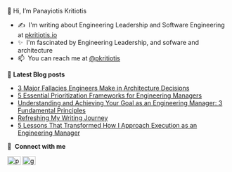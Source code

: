 👋 Hi, I’m Panayiotis Kritiotis
- :writing_hand:&nbsp;&nbsp;I'm writing about Engineering Leadership and Software Engineering at [pkritiotis.io](https://pkritiotis.io)
- ✨ &nbsp;I'm fascinated by Engineering Leadership, and sofware and architecture
- 📫 &nbsp;You can reach me at [@pkritiotis](https://twitter.com/pkritiotis)


:page_facing_up:&nbsp;**Latest Blog posts**<br>
<!-- BLOG-POST-LIST:START -->
- [3 Major Fallacies Engineers Make in Architecture Decisions](http://pkritiotis.io/three-major-fallacies-architecture-decisions/)
- [5 Essential Prioritization Frameworks for Engineering Managers](http://pkritiotis.io/engineering-management-prioritization-frameworks/)
- [Understanding and Achieving Your Goal as an Engineering Manager: 3 Fundamental Principles](http://pkritiotis.io/engineering-manager-goal-3-principles/)
- [Refreshing My Writing Journey](http://pkritiotis.io/refreshing-my-writing-journey/)
- [5 Lessons That Transformed How I Approach Execution as an Engineering Manager](http://pkritiotis.io/engineering-execution-aha-moments/)
<!-- BLOG-POST-LIST:END -->


🔗 &nbsp;**Connect with me**
<p align="left">
<a href="https://twitter.com/pkritiotis" target="blank"><img align="center" src="https://raw.githubusercontent.com/rahuldkjain/github-profile-readme-generator/master/src/images/icons/Social/twitter.svg" alt="pkritiotis" height="20" width="30" /></a>
<a href="https://linkedin.com/in/pkritiotis" target="blank"><img align="center" src="https://raw.githubusercontent.com/rahuldkjain/github-profile-readme-generator/master/src/images/icons/Social/linked-in-alt.svg" alt="gautamkrishnar" height="20" width="30" /></a>

<!---
pkritiotis/pkritiotis is a ✨ special ✨ repository because its `README.md` (this file) appears on your GitHub profile.
You can click the Preview link to take a look at your changes.
--->
